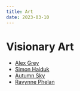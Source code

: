 ```yaml
---
title: Art
date: 2023-03-10
---
```


# Visionary Art

- [Alex Grey](https://www.alexgrey.com/)
- [Simon Haiduk](https://simonhaiduk.com/)
- [Autumn Sky](https://autumnskyeart.com/)
- [Ravynne Phelan](https://www.ravynnephelan.com/)
